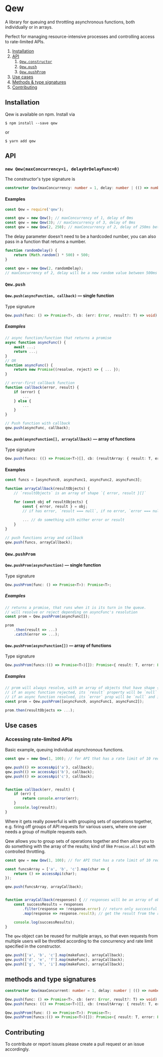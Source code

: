 # Qew

A library for queuing and throttling asynchronous functions, both individually or in arrays.

Perfect for managing resource-intensive processes and controlling access to rate-limited APIs.

1. [Installation](#installation)
1. [API](#api)
    1. [`Qew.constructor`](#-new-qew-maxconcurrency-1-delayordelayfunc-0-)
    1. [`Qew.push`](#-qew-push-)
    1. [`Qew.pushProm`](#-qew-pushProm-)
1. [Use cases](#use-cases)
1. [Methods & type signatures](#methods-and-type-signatures)
1. [Contributing](#contributing)

## Installation

Qew is available on npm. Install via 

```
$ npm install --save qew
```

or

```
$ yarn add qew
```
## API

### `new Qew(maxConcurrency=1, delayOrDelayFunc=0)`

The constructor's type signature is 
```typescript
constructor Qew(maxConcurrency: number = 1, delay: number | (() => number) = 0): Qew;
```

#### Examples

```js
const Qew = require('qew');

const qew = new Qew(); // maxConcurrency of 1, delay of 0ms
const qew = new Qew(3); // maxConcurrency of 3, delay of 0ms
const qew = new Qew(2, 250); // maxConcurrency of 2, delay of 250ms between end and start of functions
```

The delay parameter doesn't need to be a hardcoded number, you can also pass in a function that returns a number.

```js
function randomDelay() {
    return (Math.random() * 500) + 500;
}

const qew = new Qew(2, randomDelay);
// maxConcurrency of 2, delay will be a new random value between 500ms and 1000ms
```
### `Qew.push`

#### `Qew.push(asyncFunction, callback)` &mdash; single function

Type signature

```typescript
Qew.push(func: () => Promise<T>, cb: (err: Error, result?: T) => void): this;
```

##### Examples

```js
// async function/function that returns a promise
async function asyncFunc() {
    await ...;
    return ...;
}
// OR
function asyncFunc() {
    return new Promise((resolve, reject) => { ... });
}

// error-first callback function
function callback(error, result) {
    if (error) { 
        ...
    } else {
        ...
    }
}

// Push function with callback
qew.push(asyncFunc, callback);
```

#### `Qew.push(asyncFunction[], arrayCallback)` &mdash; array of functions

Type signature

```typescript
Qew.push(funcs: (() => Promise<T>)[], cb: (resultArray: { result: T, error: Error }[]) => void): this;
```

#### Examples

```js
const funcs = [asyncFunc0, asyncFunc1, asyncFunc2, asyncFunc3];

function arrayCallback(resultObjects) {
    // `resultObjects` is an array of shape `{ error, result }[]`

    for (const obj of resultObjects) {
        const { error, result } = obj;
        // if has error, `result === null`, if no error, `error === null`
        
        ... // do something with either error or result
    }
}

// push functions array and callback
qew.push(funcs, arrayCallback);
```
### `Qew.pushProm`

#### `Qew.pushProm(asyncFunction)` &mdash; single function

Type signature

```typescript
Qew.pushProm(func: () => Promise<T>): Promise<T>;
```

##### Examples

```js
// returns a promise, that runs when it is its turn in the queue.
// will resolve or reject depending on asyncFunc's resolution
const prom = Qew.pushProm(asyncFunc[]);

prom
    .then(result => ...)
    .catch(error => ...);
```

#### `Qew.pushProm(asyncFunction[])` &mdash; array of functions

Type signature

```typescript
Qew.pushProm(funcs:(() => Promise<T>)[]): Promise<{ result: T, error: Error }[]>;
```

##### Examples

```js
// prom will always resolve, with an array of objects that have shape { error, result }[]
// if an async function rejected, its `result` property will be `null` and it will have an error
// if an async function resolved, its `error` prop will be `null` and its `result` prop will contain the resolved value
const prom = Qew.pushProm([asyncFunc0, asyncFunc1, asyncFunc2]);

prom.then(resultObjects => ...);
```

## Use cases

### Accessing rate-limited APIs

Basic example, queuing individual asynchronous functions.

```js
const qew = new Qew(1, 100); // for API that has a rate limit of 10 reqs/sec

qew.push(() => accessApi('a'), callback);
qew.push(() => accessApi('b'), callback);
qew.push(() => accessApi('c'), callback);


function callback(err, result) {
    if (err) {
        return console.error(err);
    }
    console.log(result);
}
```

Where it gets really powerful is with grouping sets of operations together, e.g. firing off groups of API requests for various users, where one user needs a group of multiple requests each.

Qew allows you to group sets of operations together and then allow you to do something with the array of the results; kind of like `Promise.all` but with controlled throttling.

```js
const qew = new Qew(1, 100); // for API that has a rate limit of 10 reqs/sec

const funcsArray = ['a', 'b', 'c'].map(char => {
    return () => accessApi(char);
});

qew.push(funcsArray, arrayCallback);


function arrayCallback(responses) { // responses will be an array of objects with schema [{ result, error }]
    const successResults = responses
        .filter(response => !response.error) // return only successful results
        .map(response => response.result); // get the result from the response object

    console.log(successResults);
}
```

The `qew` object can be reused for multiple arrays, so that even requests from multiple users will be throttled according to the concurrency and rate limit specified in the constructor.

```js
qew.push(['a', 'b', 'c'].map(makeFunc), arrayCallback);
qew.push(['d', 'e', 'f'].map(makeFunc), arrayCallback);
qew.push(['g', 'h', 'i'].map(makeFunc), arrayCallback);
```

## methods and type signatures

```typescript
constructor Qew(maxConcurrent: number = 1, delay: number | (() => number) = 0): Qew;

Qew.push(func: () => Promise<T>, cb: (err: Error, result?: T) => void): this;
Qew.push(funcs: (() => Promise<T>)[], cb: (resultArray: { result: T, error: Error }[]) => void): this;

Qew.pushProm(func: () => Promise<T>): Promise<T>;
Qew.pushProm(funcs:(() => Promise<T>)[]): Promise<{ result: T, error: Error }[]>;
```

## Contributing

To contribute or report issues please create a pull request or an issue accordingly.